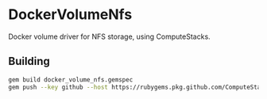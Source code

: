 # DockerVolumeNfs

Docker volume driver for NFS storage, using ComputeStacks.

## Building

```bash
gem build docker_volume_nfs.gemspec
gem push --key github --host https://rubygems.pkg.github.com/ComputeStacks docker_volume_nfs-0.2.0.gem
```
